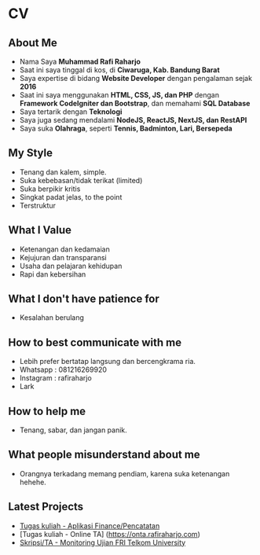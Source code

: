 # CV

## About Me
* Nama Saya **Muhammad Rafi Raharjo**
* Saat ini saya tinggal di kos, di **Ciwaruga, Kab. Bandung Barat**
* Saya expertise di bidang **Website Developer** dengan pengalaman sejak **2016**
* Saat ini saya menggunakan **HTML, CSS, JS, dan PHP** dengan **Framework CodeIgniter dan Bootstrap**, dan memahami **SQL Database**
* Saya tertarik dengan **Teknologi**
* Saya juga sedang mendalami **NodeJS, ReactJS, NextJS, dan RestAPI**
* Saya suka **Olahraga**, seperti **Tennis, Badminton, Lari, Bersepeda**

## My Style
* Tenang dan kalem, simple.
* Suka kebebasan/tidak terikat (limited)
* Suka berpikir kritis
* Singkat padat jelas, to the point
* Terstruktur

## What I Value
* Ketenangan dan kedamaian
* Kejujuran dan transparansi
* Usaha dan pelajaran kehidupan
* Rapi dan kebersihan

## What I don't have patience for
* Kesalahan berulang

## How to best communicate with me
* Lebih prefer bertatap langsung dan bercengkrama ria.
* Whatsapp : 081216269920
* Instagram : rafiraharjo
* Lark

## How to help me
* Tenang, sabar, dan jangan panik.

## What people misunderstand about me
* Orangnya terkadang memang pendiam, karena suka ketenangan hehehe.

## Latest Projects
* [Tugas kuliah - Aplikasi Finance/Pencatatan](https://finance.rafiraharjo.com)
* [Tugas kuliah - Online TA] (https://onta.rafiraharjo.com)
* [Skripsi/TA - Monitoring Ujian FRI Telkom University](https://monitoringujian.rafiraharjo.com)
